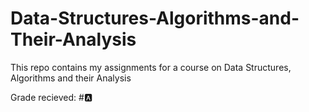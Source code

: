 # Data-Structures-Algorithms-and-Their-Analysis
This repo contains my assignments for a course on Data Structures, Algorithms and their Analysis

Grade recieved: #:a:
